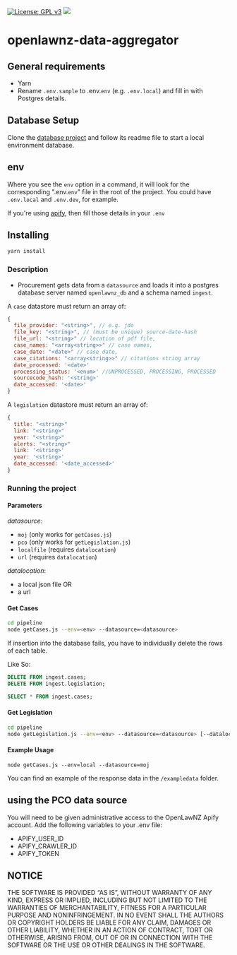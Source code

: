 [![License: GPL v3](https://img.shields.io/badge/License-GPLv3-blue.svg)](https://www.gnu.org/licenses/gpl-3.0)
![](https://badgen.net/dependabot/openlawnz/openlawnz-data-aggregator/214537725=?icon=dependabot)

# openlawnz-data-aggregator

## General requirements

- Yarn
- Rename `.env.sample` to .env.`env` (e.g. `.env.local`) and fill in with Postgres details.

## Database Setup
Clone the [database project](https://github.com/openlawnz/openlawnz-database) and follow its readme file to start a local environment database.

## env

Where you see the `env` option in a command, it will look for the corresponding ".env.`env`" file in the root of the project. You could have `.env.local` and `.env.dev`, for example.

If you're using [apify](https://www.apify.com/), then fill those details in your `.env`

## Installing

```bash
yarn install
```

### Description

- Procurement gets data from a `datasource` and loads it into a postgres database server named `openlawnz_db` and a schema named `ingest`.

A `case` datastore must return an array of:

```javascript
{
  file_provider: "<string>", // e.g. jdo
  file_key: "<string>", // (must be unique) source-date-hash
  file_url: "<string>" // location of pdf file,
  case_names: "<array<string>>" // case names,
  case_date: "<date>" // case date,
  case_citations: "<array<string>>" // citations string array
  date_processed: '<date>'
  processing_status: '<enum>' //UNPROCESSED, PROCESSING, PROCESSED
  sourcecode_hash: '<string>'
  date_accessed: '<date>'  
}
```

A `legislation` datastore must return an array of:

```javascript
{
  title: "<string>"
  link: "<string>"
  year: "<string>"
  alerts: "<string>"
  link: '<string>'
  year: '<string>'
  date_accessed: '<date_accessed>'
}
```

### Running the project

#### Parameters

*datasource*:

  - `moj` (only works for `getCases.js`)
  - `pco` (only works for `getLegislation.js`)
  - `localfile` (requires `datalocation`)
  - `url` (requires `datalocation`)

*datalocation*:

  - a local json file OR
  - a url

#### Get Cases

```bash
cd pipeline
node getCases.js --env=<env> --datasource=<datasource>
```

If insertion into the database fails, you have to individually delete the rows of each table.

Like So:  
```sql
DELETE FROM ingest.cases;
DELETE FROM ingest.legislation;

SELECT * FROM ingest.cases;
```

#### Get Legislation

```bash
cd pipeline
node getLegislation.js --env=<env> --datasource=<datasource> [--datalocation=<datalocation>]
```


#### Example Usage

```
node getCases.js --env=local --datasource=moj
```

You can find an example of the response data in the `/exampledata` folder.

## using the PCO data source
You will need to be given administrative access to the OpenLawNZ Apify account. Add the following variables to your .env file:

- APIFY_USER_ID
- APIFY_CRAWLER_ID
- APIFY_TOKEN

## NOTICE

THE SOFTWARE IS PROVIDED “AS IS”, WITHOUT WARRANTY OF ANY KIND, EXPRESS OR IMPLIED, INCLUDING BUT NOT LIMITED TO THE WARRANTIES OF MERCHANTABILITY, FITNESS FOR A PARTICULAR PURPOSE AND NONINFRINGEMENT. IN NO EVENT SHALL THE AUTHORS OR COPYRIGHT HOLDERS BE LIABLE FOR ANY CLAIM, DAMAGES OR OTHER LIABILITY, WHETHER IN AN ACTION OF CONTRACT, TORT OR OTHERWISE, ARISING FROM, OUT OF OR IN CONNECTION WITH THE SOFTWARE OR THE USE OR OTHER DEALINGS IN THE SOFTWARE.
